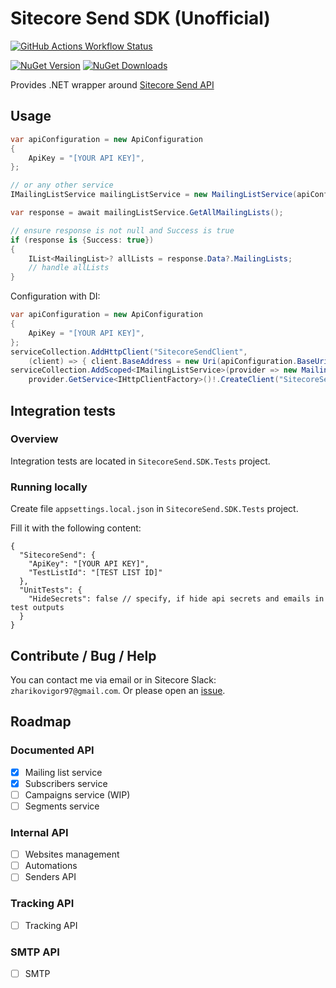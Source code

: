 ﻿# Sitecore Send SDK (Unofficial)
[![GitHub Actions Workflow Status](https://img.shields.io/github/actions/workflow/status/izharikov/SitecoreSend/dotnet.yml)](https://github.com/izharikov/SitecoreSend/actions/workflows/dotnet.yml)

[![NuGet Version](https://img.shields.io/nuget/v/SitecoreSend.SDK)](https://www.nuget.org/packages/SitecoreSend.SDK)
[![NuGet Downloads](https://img.shields.io/nuget/dt/SitecoreSend.SDK)](https://www.nuget.org/packages/SitecoreSend.SDK)

Provides .NET wrapper around [Sitecore Send API](https://doc.sitecore.com/send/en/developers/api-documentation/index-en.html)

## Usage

```csharp
var apiConfiguration = new ApiConfiguration
{
    ApiKey = "[YOUR API KEY]",
};

// or any other service
IMailingListService mailingListService = new MailingListService(apiConfiguration);

var response = await mailingListService.GetAllMailingLists();

// ensure response is not null and Success is true
if (response is {Success: true})
{
    IList<MailingList>? allLists = response.Data?.MailingLists;
    // handle allLists
}
```

Configuration with DI:

```csharp
var apiConfiguration = new ApiConfiguration
{
    ApiKey = "[YOUR API KEY]",
};
serviceCollection.AddHttpClient("SitecoreSendClient",
    (client) => { client.BaseAddress = new Uri(apiConfiguration.BaseUri); });
serviceCollection.AddScoped<IMailingListService>(provider => new MailingListService(apiConfiguration,
    provider.GetService<IHttpClientFactory>()!.CreateClient("SitecoreSendClient")));
```

## Integration tests
### Overview
Integration tests are located in `SitecoreSend.SDK.Tests` project.

### Running locally
Create file `appsettings.local.json` in `SitecoreSend.SDK.Tests` project.

Fill it with the following content:
```json5
{
  "SitecoreSend": {
    "ApiKey": "[YOUR API KEY]",
    "TestListId": "[TEST LIST ID]"
  },
  "UnitTests": {
    "HideSecrets": false // specify, if hide api secrets and emails in test outputs 
  }
}
```

## Contribute / Bug / Help
You can contact me via email or in Sitecore Slack: `zharikovigor97@gmail.com`. Or please open an [issue](https://github.com/izharikov/SitecoreSend/issues/new).

## Roadmap
### Documented API
- [x] Mailing list service
- [x] Subscribers service
- [ ] Campaigns service (WIP)
- [ ] Segments service

### Internal API
- [ ] Websites management
- [ ] Automations
- [ ] Senders API

### Tracking API
- [ ] Tracking API

### SMTP API
- [ ] SMTP
